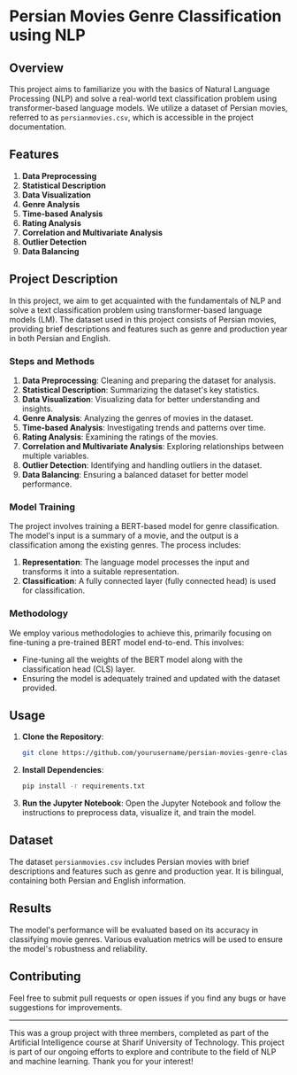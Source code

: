 # Persian Movies Genre Classification using NLP

## Overview

This project aims to familiarize you with the basics of Natural Language Processing (NLP) and solve a real-world text classification problem using transformer-based language models. We utilize a dataset of Persian movies, referred to as `persianmovies.csv`, which is accessible in the project documentation.

## Features

1. **Data Preprocessing**
2. **Statistical Description**
3. **Data Visualization**
4. **Genre Analysis**
5. **Time-based Analysis**
6. **Rating Analysis**
7. **Correlation and Multivariate Analysis**
8. **Outlier Detection**
9. **Data Balancing**

## Project Description

In this project, we aim to get acquainted with the fundamentals of NLP and solve a text classification problem using transformer-based language models (LM). The dataset used in this project consists of Persian movies, providing brief descriptions and features such as genre and production year in both Persian and English.

### Steps and Methods

1. **Data Preprocessing**: Cleaning and preparing the dataset for analysis.
2. **Statistical Description**: Summarizing the dataset's key statistics.
3. **Data Visualization**: Visualizing data for better understanding and insights.
4. **Genre Analysis**: Analyzing the genres of movies in the dataset.
5. **Time-based Analysis**: Investigating trends and patterns over time.
6. **Rating Analysis**: Examining the ratings of the movies.
7. **Correlation and Multivariate Analysis**: Exploring relationships between multiple variables.
8. **Outlier Detection**: Identifying and handling outliers in the dataset.
9. **Data Balancing**: Ensuring a balanced dataset for better model performance.

### Model Training

The project involves training a BERT-based model for genre classification. The model's input is a summary of a movie, and the output is a classification among the existing genres. The process includes:

1. **Representation**: The language model processes the input and transforms it into a suitable representation.
2. **Classification**: A fully connected layer (fully connected head) is used for classification.

### Methodology

We employ various methodologies to achieve this, primarily focusing on fine-tuning a pre-trained BERT model end-to-end. This involves:

- Fine-tuning all the weights of the BERT model along with the classification head (CLS) layer.
- Ensuring the model is adequately trained and updated with the dataset provided.

## Usage

1. **Clone the Repository**:
    ```sh
    git clone https://github.com/yourusername/persian-movies-genre-classification.git
    ```
2. **Install Dependencies**:
    ```sh
    pip install -r requirements.txt
    ```
3. **Run the Jupyter Notebook**:
    Open the Jupyter Notebook and follow the instructions to preprocess data, visualize it, and train the model.

## Dataset

The dataset `persianmovies.csv` includes Persian movies with brief descriptions and features such as genre and production year. It is bilingual, containing both Persian and English information.

## Results

The model's performance will be evaluated based on its accuracy in classifying movie genres. Various evaluation metrics will be used to ensure the model's robustness and reliability.

## Contributing

Feel free to submit pull requests or open issues if you find any bugs or have suggestions for improvements.


---

This was a group project with three members, completed as part of the Artificial Intelligence course at Sharif University of Technology. This project is part of our ongoing efforts to explore and contribute to the field of NLP and machine learning. Thank you for your interest!
